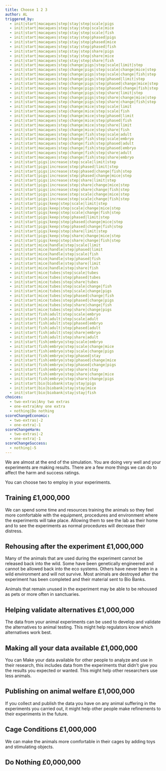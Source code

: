 ```yaml
---
title: Choose 1 2 3
author: AL
triggered_by:
  - init|start|macaques|step|stay|step|scale|pigs
  - init|start|macaques|step|stay|step|scale|mice
  - init|start|macaques|step|stay|step|scale|fish
  - init|start|macaques|step|stay|step|phased|pigs
  - init|start|macaques|step|stay|step|phased|mice
  - init|start|macaques|step|stay|step|phased|fish
  - init|start|macaques|step|stay|step|share|pigs
  - init|start|macaques|step|stay|step|share|mice
  - init|start|macaques|step|stay|step|share|fish
  - init|start|macaques|step|change|pigs|step|scale|limit|step
  - init|start|macaques|step|change|pigs|step|scale|change|mice|step
  - init|start|macaques|step|change|pigs|step|scale|change|fish|step
  - init|start|macaques|step|change|pigs|step|phased|limit|step
  - init|start|macaques|step|change|pigs|step|phased|change|mice|step
  - init|start|macaques|step|change|pigs|step|phased|change|fish|step
  - init|start|macaques|step|change|pigs|step|share|limit|step
  - init|start|macaques|step|change|pigs|step|share|change|mice|step
  - init|start|macaques|step|change|pigs|step|share|change|fish|step
  - init|start|macaques|step|change|mice|step|scale|limit
  - init|start|macaques|step|change|mice|step|scale|fish
  - init|start|macaques|step|change|mice|step|phased|limit
  - init|start|macaques|step|change|mice|step|phased|fish
  - init|start|macaques|step|change|mice|step|share|limit
  - init|start|macaques|step|change|mice|step|share|fish
  - init|start|macaques|step|change|fish|step|scale|adult
  - init|start|macaques|step|change|fish|step|scale|embryo
  - init|start|macaques|step|change|fish|step|phased|adult
  - init|start|macaques|step|change|fish|step|phased|embryo
  - init|start|macaques|step|change|fish|step|share|adult
  - init|start|macaques|step|change|fish|step|share|embryo
  - init|start|pigs|increase|step|scale|limit|step
  - init|start|pigs|increase|step|phased|limit|step
  - init|start|pigs|increase|step|phased|change|fish|step
  - init|start|pigs|increase|step|phased|change|mice|step
  - init|start|pigs|increase|step|share|limit|step
  - init|start|pigs|increase|step|share|change|mice|step
  - init|start|pigs|increase|step|share|change|fish|step
  - init|start|pigs|increase|step|scale|change|mice|step
  - init|start|pigs|increase|step|scale|change|fish|step
  - init|start|pigs|keep|step|scale|limit|step
  - init|start|pigs|keep|step|scale|change|mice|step
  - init|start|pigs|keep|step|scale|change|fish|step
  - init|start|pigs|keep|step|phased|limit|step
  - init|start|pigs|keep|step|phased|change|mice|step
  - init|start|pigs|keep|step|phased|change|fish|step
  - init|start|pigs|keep|step|share|limit|step
  - init|start|pigs|keep|step|share|change|mice|step
  - init|start|pigs|keep|step|share|change|fish|step
  - init|start|mice|handle|step|scale|limit
  - init|start|mice|handle|step|phased|limit
  - init|start|mice|handle|step|scale|fish
  - init|start|mice|handle|step|phased|fish
  - init|start|mice|handle|step|share|limit
  - init|start|mice|handle|step|share|fish
  - init|start|mice|tubes|step|scale|tubes
  - init|start|mice|tubes|step|phased|tubes
  - init|start|mice|tubes|step|share|tubes
  - init|start|mice|tubes|step|scale|change|fish
  - init|start|mice|tubes|step|scale|change|pigs
  - init|start|mice|tubes|step|phased|change|fish
  - init|start|mice|tubes|step|phased|change|pigs
  - init|start|mice|tubes|step|share|change|fish
  - init|start|mice|tubes|step|share|change|pigs
  - init|start|fish|adult|step|scale|embryo
  - init|start|fish|adult|step|scale|adult
  - init|start|fish|adult|step|phased|embryo
  - init|start|fish|adult|step|phased|adult
  - init|start|fish|adult|step|share|embryo
  - init|start|fish|adult|step|share|adult
  - init|start|fish|embryo|step|scale|embryo
  - init|start|fish|embryo|step|scale|change|mice
  - init|start|fish|embryo|step|scale|change|pigs
  - init|start|fish|embryo|step|phased|stay
  - init|start|fish|embryo|step|phased|change|mice
  - init|start|fish|embryo|step|phased|change|pigs
  - init|start|fish|embryo|step|share|stay
  - init|start|fish|embryo|step|share|change|mice
  - init|start|fish|embryo|step|share|change|pigs
  - init|start|bio|biobank|stay|stay|pigs
  - init|start|bio|biobank|stay|stay|mice
  - init|start|bio|biobank|stay|stay|fish
choices:
  - two-extras|Any two extras
  - one-extra|Any one extra
  - nothing|Do nothing
scoreChangeEconomic:
  - two-extras|-2
  - one-extra|-1
scoreChangeHarm:
  - two-extras|-2
  - one-extra|-1
scoreChangeSuccess:
  - nothing|-5
---
```

We are almost at the end of the simulation. You are doing very well and your experiments are making results. There are a few more things we can do to affect the harm and success ratings.

You can choose two to employ in your experiments. 

## Training £1,000,000
We can spend some time and resources training the animals so they feel more comfortable with the equipment, procedures and environment where the experiments will take place. Allowing them to see the lab as their home and to see the experiments as normal procedures will decrease their distress. 

## Rehousing after the experiment £1,000,000 
Many of the animals that are used during the experiment cannot be released back into the wild. Some have been genetically engineered and cannot be allowed back into the eco systems. Others have never been in a wild environment and will not survive. Most animals are destroyed after the experiment has been completed and their material sent to Bio Banks.

Animals that remain unused in the experiment may be able to be rehoused as pets or more often in sanctuaries. 

## Helping validate alternatives £1,000,000
The data from your animal experiments can be used to develop and validate the alternatives to animal testing. This might help regulators know which alternatives work best. 

## Making all your data available £1,000,000
You can Make your data available for other people to analyze and use in their research, this includes data from the experiments that didn’t give you the results you expected or wanted. This might help other researchers use less animals. 

## Publishing on animal welfare £1,000,000
If you collect and publish the data you have on any animal suffering in the experiments you carried out, it might help other people make refinements to their experiments in the future. 

## Cage Conditions £1,000,000
We can make the animals more comfortable in their cages by adding toys and stimulating objects.

## Do Nothing £0,000,000
